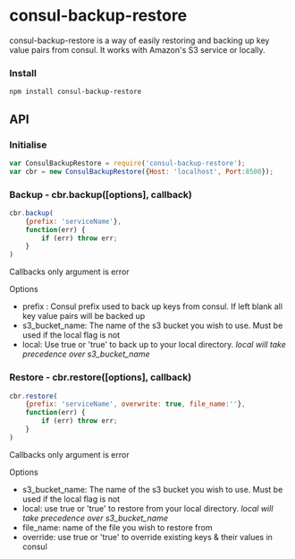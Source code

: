 # consul-backup-restore
consul-backup-restore is a way of easily restoring and backing up key value pairs from consul.
It works with Amazon's S3 service or locally. 



### Install
```
npm install consul-backup-restore
```

## API

### Initialise
``` javascript
var ConsulBackupRestore = require('consul-backup-restore');
var cbr = new ConsulBackupRestore({Host: 'localhost', Port:8500});
```

### Backup - cbr.backup([options], callback)
``` javascript
cbr.backup(
    {prefix: 'serviceName'},
    function(err) {
        if (err) throw err;
    }
)
```
Callbacks only argument is error

Options
* prefix : Consul prefix used to back up keys from consul. If left blank all key value pairs will be backed up
* s3_bucket_name: The name of the s3 bucket you wish to use. Must be used if the local flag is not
* local: Use true or 'true' to back up to your local directory. *local will take precedence over s3_bucket_name*

### Restore - cbr.restore([options], callback)
``` javascript
cbr.restore(
    {prefix: 'serviceName', overwrite: true, file_name:''},
    function(err) {
        if (err) throw err;
    }    
)
```
Callbacks only argument is error

Options
* s3_bucket_name: The name of the s3 bucket you wish to use. Must be used if the local flag is not
* local: use true or 'true' to restore from your local directory. *local will take precedence over s3_bucket_name*
* file_name: name of the file you wish to restore from
* override: use true or 'true' to override existing keys & their values in consul
